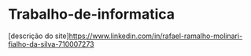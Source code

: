 # Trabalho-de-informatica
[descrição do site]https://www.linkedin.com/in/rafael-ramalho-molinari-fialho-da-silva-710007273